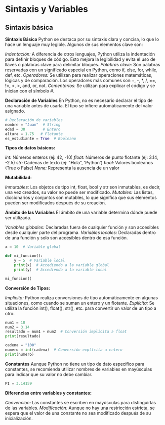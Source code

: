 # Sintaxis y Variables

## Sintaxis básica

**Sintaxis Básica**
Python se destaca por su sintaxis clara y concisa, lo que lo hace un lenguaje muy legible. Algunos de sus elementos clave son:

_Indentación:_ A diferencia de otros lenguajes, Python utiliza la indentación para definir bloques de código. Esto mejora la legibilidad y evita el uso de llaves o palabras clave para delimitar bloques.
_Palabras clave:_ Son palabras reservadas con un significado especial en Python, como if, else, for, while, def, etc.
_Operadores:_ Se utilizan para realizar operaciones matemáticas, lógicas y de comparación. Los operadores más comunes son +, -, \*, /, ==, !=, <, >, and, or, not.
_Comentarios:_ Se utilizan para explicar el código y se inician con el símbolo #.

**Declaración de Variables**
En Python, no es necesario declarar el tipo de una variable antes de usarla. El tipo se infiere automáticamente del valor asignado.

```py
# Declaración de variables
nombre = "Juan"  # String
edad = 30        # Entero
altura = 1.75   # Flotante
es_estudiante = True  # Booleano
```

**Tipos de datos básicos:**

_int:_ Números enteros (ej: 42, -10)
_float:_ Números de punto flotante (ej: 3.14, -2.5)
_str:_ Cadenas de texto (ej: "Hola", 'Python')
_bool:_ Valores booleanos (True o False)
_None:_ Representa la ausencia de un valor

**Mutabilidad:**

_Inmutables:_ Los objetos de tipo int, float, bool y str son inmutables, es decir, una vez creados, su valor no puede ser modificado.
_Mutables:_ Las listas, diccionarios y conjuntos son mutables, lo que significa que sus elementos pueden ser modificados después de su creación.

**Ámbito de las Variables**
El ámbito de una variable determina dónde puede ser utilizada.

_Variables globales:_ Declaradas fuera de cualquier función y son accesibles desde cualquier parte del programa.
_Variables locales:_ Declaradas dentro de una función y solo son accesibles dentro de esa función.

```py
x = 10  # Variable global

def mi_funcion():
    y = 5  # Variable local
    print(x)  # Accediendo a la variable global
    print(y)  # Accediendo a la variable local

mi_funcion()
```

**Conversión de Tipos:**

_Implícita:_ Python realiza conversiones de tipo automáticamente en algunas situaciones, como cuando se suman un entero y un flotante.
_Explícita:_ Se utiliza la función int(), float(), str(), etc. para convertir un valor de un tipo a otro.

```py
num1 = 10
num2 = 3.14
resultado = num1 + num2  # Conversión implícita a float
print(resultado)

cadena = "100"
numero = int(cadena)  # Conversión explícita a entero
print(numero)
```

**Constantes**
Aunque Python no tiene un tipo de dato específico para constantes, se recomienda utilizar nombres de variables en mayúsculas para indicar que su valor no debe cambiar.

```py
PI = 3.14159
```

**Diferencias entre variables y constantes:**

_Convención:_ Las constantes se escriben en mayúsculas para distinguirlas de las variables.
_Modificación:_ Aunque no hay una restricción estricta, se espera que el valor de una constante no sea modificado después de su inicialización.
